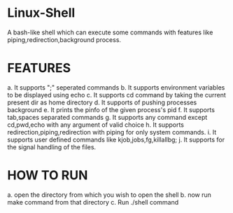 # Linux-Shell
A bash-like shell which can execute some commands with features like piping,redirection,background process.

# FEATURES
  a. It supports ";" seperated commands
	b. It supports environment variables to be displayed using echo
	c. It supports cd command by taking the current present dir as home directory
	d. It supports of pushing processes background
	e. It prints the pinfo of the given process's pid
	f. It supports tab,spaces separated commands
	g. It supports any command except cd,pwd,echo with any argument of valid choice
	h. It supports redirection,piping,redirection with piping for only system commands.
	i. It supports user defined commands like kjob,jobs,fg,killallbg;
	j. It supports for the signal handling of the files.
  
# HOW TO RUN
  a. open the directory from which you wish to open the shell
	b. now run make command from that directory
	c. Run ./shell command 

